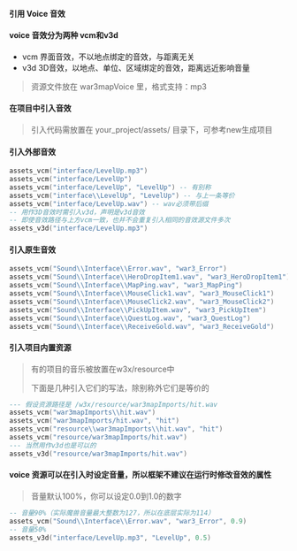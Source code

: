 #### 引用 Voice 音效

#### voice 音效分为两种 vcm和v3d

* vcm 界面音效，不以地点绑定的音效，与距离无关
* v3d 3D音效，以地点、单位、区域绑定的音效，距离远近影响音量

> 资源文件放在 war3mapVoice 里，格式支持：mp3

#### 在项目中引入音效

> 引入代码需放置在 your_project/assets/ 目录下，可参考new生成项目

#### 引入外部音效

```lua
assets_vcm("interface/LevelUp.mp3")
assets_vcm("interface/LevelUp")
assets_vcm("interface/LevelUp", "LevelUp") -- 有别称
assets_vcm("interface\\LevelUp", "LevelUp") -- 与上一条等价
assets_vcm("interface/LevelUp.wav") -- wav必须带后缀
-- 用作3D音效时需引入v3d，声明是v3d音效
-- 即使音效路径与上方vcm一致，也并不会重复引入相同的音效源文件多次
assets_v3d("interface/LevelUp.mp3")
```

#### 引入原生音效

```lua
assets_vcm("Sound\\Interface\\Error.wav", "war3_Error")
assets_vcm("Sound\\Interface\\HeroDropItem1.wav", "war3_HeroDropItem1")
assets_vcm("Sound\\Interface\\MapPing.wav", "war3_MapPing")
assets_vcm("Sound\\Interface\\MouseClick1.wav", "war3_MouseClick1")
assets_vcm("Sound\\Interface\\MouseClick2.wav", "war3_MouseClick2")
assets_vcm("Sound\\Interface\\PickUpItem.wav", "war3_PickUpItem")
assets_vcm("Sound\\Interface\\QuestLog.wav", "war3_QuestLog")
assets_vcm("Sound\\Interface\\ReceiveGold.wav", "war3_ReceiveGold")
```

#### 引入项目内置资源

> 有的项目的音乐被放置在w3x/resource中
>
> 下面是几种引入它们的写法，除别称外它们是等价的

```lua
--- 假设资源路径是 /w3x/resource/war3mapImports/hit.wav
assets_vcm("war3mapImports\\hit.wav")
assets_vcm("war3mapImports/hit.wav", "hit")
assets_vcm("resource\\war3mapImports\\hit.wav", "hit")
assets_vcm("resource/war3mapImports/hit.wav")
--- 当然用作v3d也是可以的
assets_v3d("resource/war3mapImports/hit.wav")
```

#### voice 资源可以在引入时设定音量，所以框架不建议在运行时修改音效的属性

> 音量默认100%，你可以设定0.0到1.0的数字

```lua
-- 音量90%（实际魔兽音量最大整数为127，所以在底层实际为114）
assets_vcm("Sound\\Interface\\Error.wav", "war3_Error", 0.9)
-- 音量50%
assets_v3d("interface/LevelUp.mp3", "LevelUp", 0.5)
```
